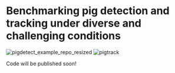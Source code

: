 # Benchmarking pig detection and tracking under diverse and challenging conditions

![pigdetect_example_repo_resized](https://github.com/user-attachments/assets/19fde59e-e786-4593-8171-15c3709bdebc)
![pigtrack](https://github.com/user-attachments/assets/fd317b42-c0cf-45b7-bbd3-d80b3f3d43d1)

Code will be published soon!
